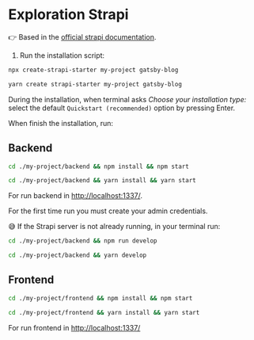 # Exploration Strapi

:point_right: Based in the [official strapi documentation](https://strapi.io/documentation/developer-docs/latest/getting-started/quick-start.html#_1-install-strapi-and-create-a-new-project). 

1. Run the installation script:

```bash
npx create-strapi-starter my-project gatsby-blog
```
```bash
yarn create strapi-starter my-project gatsby-blog
```

During the installation, when terminal asks _Choose your installation type:_ select the default ```Quickstart (recommended)``` option by pressing Enter. 

When finish the installation, run:

## Backend 

```bash
cd ./my-project/backend && npm install && npm start
```
```bash
cd ./my-project/backend && yarn install && yarn start
```
For run backend in [http://localhost:1337/](http://localhost:1337/).

For the first time run you must create your admin credentials.

:sweat_smile: If the Strapi server is not already running, in your terminal run:

```bash
cd ./my-project/backend && npm run develop
```
```bash
cd ./my-project/backend && yarn develop
```

## Frontend 

```bash
cd ./my-project/frontend && npm install && npm start
```
```bash
cd ./my-project/frontend && yarn install && yarn start
```
For run frontend in [http://localhost:1337/](http://localhost:8000/)

